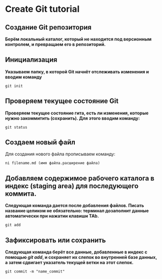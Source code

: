 # Create Git tutorial

## Создание Git репозитория

**Берём локальный каталог, который не
находится под версионным контролем, 
и превращаем его в репозиторий.** 

## Инициализация

**Указываем папку, в которой
Git начнёт отслеживать изменения и  
вводим команду**

```
git init
```

## Проверяем текущее состояние Git

**Проверяем текущее состояние гита, есть 
ли изменения, которые нужно закоммитить
(сохранить). Для этого вводим команду:**

```
git status
```

## Создаем новый файл

Для создания нового файла прописываем команду:

```
ni filename.md (имя файла.расширение файла)
```

## Добавляем содержимое рабочего каталога в индекс (staging area) для последующего коммита.

**Следующая команда дается после добавления
файлов. Писать название целиком не обязательно: терминал дозаполнит данные автоматически при нажатии клавиши TAb.**

```
git add
```

## Зафиксировать или сохранить

**Следующая команда берёт все данные, добавленные в индекс с помощью _git add_, и сохраняет их
слепок во внутренней базе данных, а затем сдвигает указатель текущей ветки на этот слепок.**

```
git commit -m "name_commit"
```